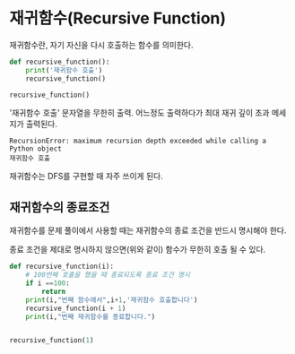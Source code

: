 # 재귀함수(Recursive Function)

재귀함수란, 자기 자신을 다시 호출하는 함수를 의미한다.

```python
def recursive_function():
    print('재귀함수 호출')
    recursive_function()

recursive_function()
```

'재귀함수 호출' 문자열을 무한히 출력.
어느정도 출력하다가 최대 재귀 깊이 초과 메세지가 출력된다.

```
RecursionError: maximum recursion depth exceeded while calling a Python object
재귀함수 호출
```

재귀함수는 DFS를 구현할 때 자주 쓰이게 된다.

## 재귀함수의 종료조건

재귀함수를 문제 풀이에서 사용할 때는 재귀함수의 종료 조건을 반드시 명시해야 한다.

종료 조건을 제대로 명시하지 않으면(위와 같이) 함수가 무한히 호출 될 수 있다.

```python
def recursive_function(i):
    # 100번째 호출을 했을 때 종료되도록 종료 조건 명시
    if i ==100:
        return
    print(i,"번째 함수에서",i+1,'재귀함수 호출합니다')
    recursive_function(i + 1)
    print(i,"번째 재귀함수를 종료합니다.")


recursive_function(1)

```
